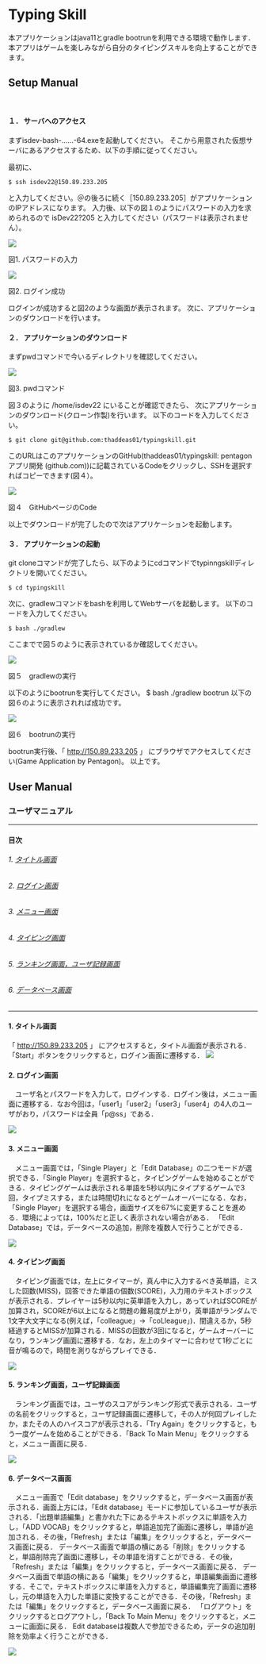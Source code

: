 # Typing Skill
本アプリケーションはjava11とgradle bootrunを利用できる環境で動作します．
本アプリはゲームを楽しみながら自分のタイピングスキルを向上することができます。

## Setup Manual

 
#### １．	サーバへのアクセス

まずisdev-bash-……-64.exeを起動してください。
そこから用意された仮想サーバにあるアクセスするため、以下の手順に従ってください。

最初に、
```
$ ssh isdev22@150.89.233.205
```
と入力してください。＠の後ろに続く［150.89.233.205］がアプリケーションのIPアドレスになります。
入力後、以下の図１のようにパスワードの入力を求められるので
isDev22?205
と入力してください（パスワードは表示されません）。

![](https://user-images.githubusercontent.com/94339401/212812593-12b02eed-b692-4012-9dc9-7652031452c2.png)

図1. パスワードの入力

![](https://user-images.githubusercontent.com/94339401/212812599-b356b031-1dd0-4e13-ac02-549653c2e826.png)

図2. ログイン成功

ログインが成功すると図2のような画面が表示されます。
次に、アプリケーションのダウンロードを行います。


#### ２．	アプリケーションのダウンロード

まずpwdコマンドで今いるディレクトリを確認してください。

![](https://user-images.githubusercontent.com/94339401/212812601-c7b18b89-b683-46dd-9a02-51180177740d.png) 

図3. pwdコマンド

図３のように /home/isdev22 にいることが確認できたら、
次にアプリケーションのダウンロード(クローン作製)を行います。
以下のコードを入力してください。

```
$ git clone git@github.com:thaddeas01/typingskill.git
```

このURLはこのアプリケーションのGitHub(thaddeas01/typingskill: pentagon アプリ開発 (github.com))に記載されているCodeをクリックし、SSHを選択すればコピーできます(図４）。

![](https://user-images.githubusercontent.com/94339401/212813178-a217bd7c-ef3f-482e-b088-714cf08f1fa4.png) 

図４　GitHubページのCode

以上でダウンロードが完了したので次はアプリケーションを起動します。

#### ３．	アプリケーションの起動

git cloneコマンドが完了したら、以下のようにcdコマンドでtypinngskillディレクトリを開いてください。

```
$ cd typingskill
```

次に、gradlewコマンドをbashを利用してWebサーバを起動します。
以下のコードを入力してください。

```
$ bash ./gradlew
```

ここまでで図５のように表示されているか確認してください。

![](https://user-images.githubusercontent.com/94339401/212813858-30dc7276-a4f9-48da-8d9d-29714f6a3a47.png)

図５　gradlewの実行

以下のようにbootrunを実行してください。
$ bash ./gradlew bootrun
以下の図６のように表示されれば成功です。

![](https://user-images.githubusercontent.com/94339401/212812605-1d24768d-e1c0-4c43-84b9-093055e26b15.png)

図６　bootrunの実行

bootrun実行後、「 http://150.89.233.205 」  にブラウザでアクセスしてください(Game Application by Pentagon)。
以上です。


## User Manual
### ユーザマニュアル
---
#### 目次
###### 1.	[タイトル画面](#anchor0)
###### 2.	[ログイン画面](#anchor1)
###### 3.	[メニュー画面](#anchor2)
###### 4.	[タイピング画面](#anchor3)
###### 5.	[ランキング画面，ユーザ記録画面](#anchor4)
###### 6.	[データベース画面](#anchor5)
---

<a id="anchor0"></a>
#### 1.	タイトル画面
「 http://150.89.233.205 」 にアクセスすると，タイトル画面が表示される．「Start」ボタンをクリックすると，ログイン画面に遷移する．
![](https://user-images.githubusercontent.com/94339401/212807617-cb228cf2-24b0-4bb2-b67b-f7700d5bf22b.jpg)

<a id="anchor1"></a>
#### 2.	ログイン画面
　ユーザ名とパスワードを入力して，ログインする．ログイン後は，メニュー画面に遷移する．なお今回は，「user1」「user2」「user3」「user4」の4人のユーザがおり，パスワードは全員「p@ss」である．

![](https://user-images.githubusercontent.com/94339401/212807619-a14ed3de-acf2-4412-8cca-b2863d333962.jpg)

<a id="anchor2"></a>
#### 3.	メニュー画面
　メニュー画面では，「Single Player」と「Edit Database」の二つモードが選択できる．「Single Player」を選択すると，タイピングゲームを始めることができる．タイピングゲームは表示される単語を5秒以内にタイプするゲームで3回，タイプミスする，または時間切れになるとゲームオーバーになる．なお，「Single Player」を選択する場合，画面サイズを67%に変更することを進める．環境によっては，100%だと正しく表示されない場合がある．
「Edit Database」では，データベースの追加，削除を複数人で行うことができる．

![](https://user-images.githubusercontent.com/94339401/212807599-7fec10a3-97c3-4e0b-bedc-c3882e2849a2.jpg)

<a id="anchor3"></a>
#### 4.	タイピング画面
　タイピング画面では，左上にタイマーが，真ん中に入力するべき英単語，ミスした回数(MISS)，回答できた単語の個数(SCORE)，入力用のテキストボックスが表示される．プレイヤーは5秒以内に英単語を入力し，あっていればSCOREが加算され，SCOREが6以上になると問題の難易度が上がり，英単語がランダムで1文字大文字になる(例えば，「colleague」→「coLleague」)．間違えるか，5秒経過するとMISSが加算される．MISSの回数が3回になると，ゲームオーバーになり，ランキング画面に遷移する．なお，左上のタイマーに合わせて1秒ごとに音が鳴るので，時間を測りながらプレイできる．

![](https://user-images.githubusercontent.com/94339401/212807602-45b4bd80-469c-4134-85eb-9bb140e76f6c.jpg)

<a id="anchor4"></a>
#### 5.	ランキング画面，ユーザ記録画面
　ランキング画面では，ユーザのスコアがランキング形式で表示される．ユーザの名前をクリックすると，ユーザ記録画面に遷移して，その人が何回プレイしたか，またその人のハイスコアが表示される．「Try Again」をクリックすると，もう一度ゲームを始めることができる．「Back To Main Menu」をクリックすると，メニュー画面に戻る．
 
 ![](https://user-images.githubusercontent.com/94339401/212807605-1465dd5b-b08c-4e00-9ac3-4cdada6881a9.png)

<a id="anchor5"></a>
#### 6.	データベース画面
　メニュー画面で「Edit database」をクリックすると，データベース画面が表示される．画面上方には，「Edit database」モードに参加しているユーザが表示される．「出題単語編集」と書かれた下にあるテキストボックスに単語を入力し，「ADD VOCAB」をクリックすると，単語追加完了画面に遷移し，単語が追加される．その後，「Refresh」または「編集」をクリックすると，データベース画面に戻る．
データベース画面で単語の横にある「削除」をクリックすると，単語削除完了画面に遷移し，その単語を消すことができる．その後，「Refresh」または「編集」をクリックすると，データベース画面に戻る．
データベース画面で単語の横にある「編集」をクリックすると，単語編集画面に遷移する．そこで，テキストボックスに単語を入力すると，単語編集完了画面に遷移し，元の単語を入力した単語に変換することができる．その後，「Refresh」または「編集」をクリックすると，データベース画面に戻る．
「ログアウト」をクリックするとログアウトし，「Back To Main Menu」をクリックすると，メニューに画面に戻る．
Edit databaseは複数人で参加できるため，データの追加削除を効率よく行うことができる．

![](https://user-images.githubusercontent.com/94339401/212807612-57337997-a931-42bb-845c-04f91cad5da0.png)
 
